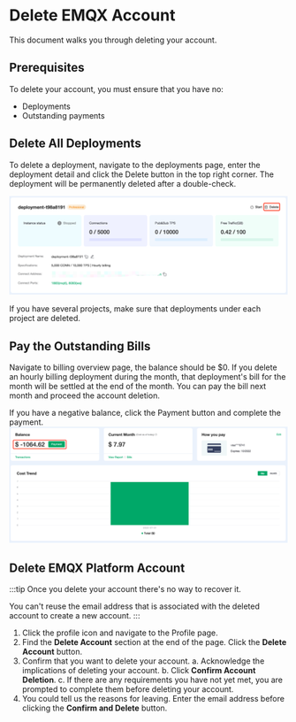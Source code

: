 # Delete EMQX Account

This document walks you through deleting your account.

## Prerequisites

To delete your account, you must ensure that you have no:

- Deployments
- Outstanding payments

## Delete All Deployments

To delete a deployment, navigate to the deployments page, enter the deployment detail and click the Delete button in the top right corner. The deployment will be permanently deleted after a double-check.

![delete](./_assets/delete_01.png)

If you have several projects, make sure that deployments under each project are deleted.

## Pay the Outstanding Bills

Navigate to billing overview page, the balance should be $0. If you delete an hourly billing deployment during the month, that deployment's bill for the month will be settled at the end of the month. You can pay the bill next month and proceed the account deletion.

If you have a negative balance, click the Payment button and complete the payment.
![delete](./_assets/delete_02.png)

## Delete EMQX Platform Account

:::tip
Once you delete your account there's no way to recover it.

You can't reuse the email address that is associated with the deleted account to create a new account.
:::

1. Click the profile icon and navigate to the Profile page.
2. Find the **Delete Account** section at the end of the page. Click the **Delete Account** button.
3. Confirm that you want to delete your account.
   a. Acknowledge the implications of deleting your account.
   b. Click **Confirm Account Deletion**.
   c. If there are any requirements you have not yet met, you are prompted to complete them before deleting your account.
4. You could tell us the reasons for leaving. Enter the email address before clicking the **Confirm and Delete** button.

